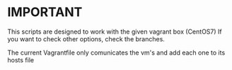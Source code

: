 # IMPORTANT
This scripts are designed to work with the given vagrant box (CentOS7)
If you want to check other options, check the branches.

The current Vagrantfile only comunicates the vm's and add each one to its hosts file
